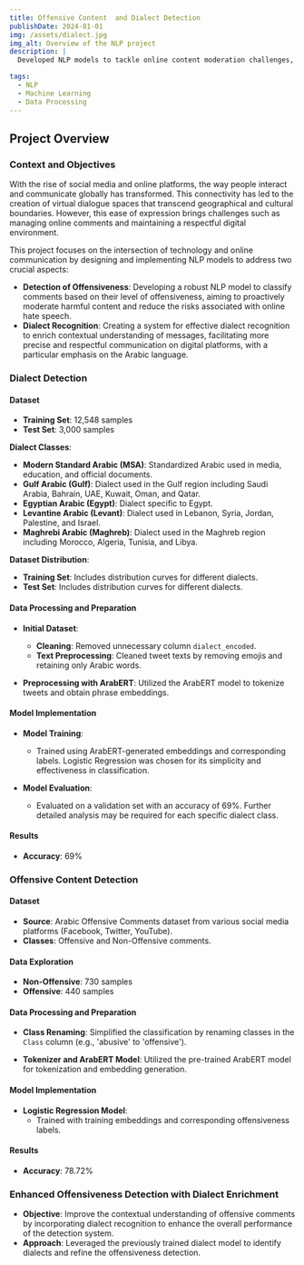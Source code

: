 ```yaml
---
title: Offensive Content  and Dialect Detection
publishDate: 2024-01-01
img: /assets/dialect.jpg
img_alt: Overview of the NLP project
description: |
  Developed NLP models to tackle online content moderation challenges, focusing on detecting offensive content and recognizing dialects within Arabic language texts. This project aims to enhance the quality of online interactions by classifying comments based on offensiveness and dialect.

tags:
  - NLP
  - Machine Learning
  - Data Processing
---
```


## Project Overview

### Context and Objectives

With the rise of social media and online platforms, the way people interact and communicate globally has transformed. This connectivity has led to the creation of virtual dialogue spaces that transcend geographical and cultural boundaries. However, this ease of expression brings challenges such as managing online comments and maintaining a respectful digital environment.

This project focuses on the intersection of technology and online communication by designing and implementing NLP models to address two crucial aspects:

- **Detection of Offensiveness**: Developing a robust NLP model to classify comments based on their level of offensiveness, aiming to proactively moderate harmful content and reduce the risks associated with online hate speech.
- **Dialect Recognition**: Creating a system for effective dialect recognition to enrich contextual understanding of messages, facilitating more precise and respectful communication on digital platforms, with a particular emphasis on the Arabic language.

### Dialect Detection

#### Dataset

- **Training Set**: 12,548 samples
- **Test Set**: 3,000 samples

**Dialect Classes**:

- **Modern Standard Arabic (MSA)**: Standardized Arabic used in media, education, and official documents.
- **Gulf Arabic (Gulf)**: Dialect used in the Gulf region including Saudi Arabia, Bahrain, UAE, Kuwait, Oman, and Qatar.
- **Egyptian Arabic (Egypt)**: Dialect specific to Egypt.
- **Levantine Arabic (Levant)**: Dialect used in Lebanon, Syria, Jordan, Palestine, and Israel.
- **Maghrebi Arabic (Maghreb)**: Dialect used in the Maghreb region including Morocco, Algeria, Tunisia, and Libya.

**Dataset Distribution**:

- **Training Set**: Includes distribution curves for different dialects.
- **Test Set**: Includes distribution curves for different dialects.

#### Data Processing and Preparation

- **Initial Dataset**:

  - **Cleaning**: Removed unnecessary column `dialect_encoded`.
  - **Text Preprocessing**: Cleaned tweet texts by removing emojis and retaining only Arabic words.

- **Preprocessing with ArabERT**: Utilized the ArabERT model to tokenize tweets and obtain phrase embeddings.

#### Model Implementation

- **Model Training**:

  - Trained using ArabERT-generated embeddings and corresponding labels. Logistic Regression was chosen for its simplicity and effectiveness in classification.

- **Model Evaluation**:
  - Evaluated on a validation set with an accuracy of 69%. Further detailed analysis may be required for each specific dialect class.

#### Results

- **Accuracy**: 69%

### Offensive Content Detection

#### Dataset

- **Source**: Arabic Offensive Comments dataset from various social media platforms (Facebook, Twitter, YouTube).
- **Classes**: Offensive and Non-Offensive comments.

#### Data Exploration

- **Non-Offensive**: 730 samples
- **Offensive**: 440 samples

#### Data Processing and Preparation

- **Class Renaming**: Simplified the classification by renaming classes in the `Class` column (e.g., 'abusive' to 'offensive').

- **Tokenizer and ArabERT Model**: Utilized the pre-trained ArabERT model for tokenization and embedding generation.

#### Model Implementation

- **Logistic Regression Model**:
  - Trained with training embeddings and corresponding offensiveness labels.

#### Results

- **Accuracy**: 78.72%

### Enhanced Offensiveness Detection with Dialect Enrichment

- **Objective**: Improve the contextual understanding of offensive comments by incorporating dialect recognition to enhance the overall performance of the detection system.
- **Approach**: Leveraged the previously trained dialect model to identify dialects and refine the offensiveness detection.

<div id="modal" style="display: none; position: fixed; top: 0; left: 0; width: 100%; height: 100%; background-color: rgba(0,0,0,0.8); justify-content: center; align-items: center;">
  <span style="position: absolute; top: 10px; right: 20px; font-size: 2rem; color: white; cursor: pointer;" onclick="closeModal()">&times;</span>
  <button style="position: absolute; left: 10px; top: 50%; font-size: 2rem; color: white; background: none; border: none; cursor: pointer;" onclick="prevImage()">&lt;</button>
  <img id="modal-img" src="" alt="Expanded View" style="max-width: 90%; max-height: 90%;" />
  <button style="position: absolute; right: 10px; top: 50%; font-size: 2rem; color: white; background: none; border: none; cursor: pointer;" onclick="nextImage()">&gt;</button>
</div>

<script>
  const images = [
    '/assets/nlp-screenshot1.png',
    '/assets/nlp-screenshot2.png'
  ];

  let currentIndex = 0;

  function openModal(index) {
    currentIndex = index;
    document.getElementById('modal-img').src = images[currentIndex];
    document.getElementById('modal').style.display = 'flex';
  }

  function closeModal() {
    document.getElementById('modal').style.display = 'none';
  }

  function prevImage() {
    currentIndex = (currentIndex > 0) ? currentIndex - 1 : images.length - 1;
    document.getElementById('modal-img').src = images[currentIndex];
  }

  function nextImage() {
    currentIndex = (currentIndex < images.length - 1) ? currentIndex + 1 : 0;
    document.getElementById('modal-img').src = images[currentIndex];
  }
</script>
